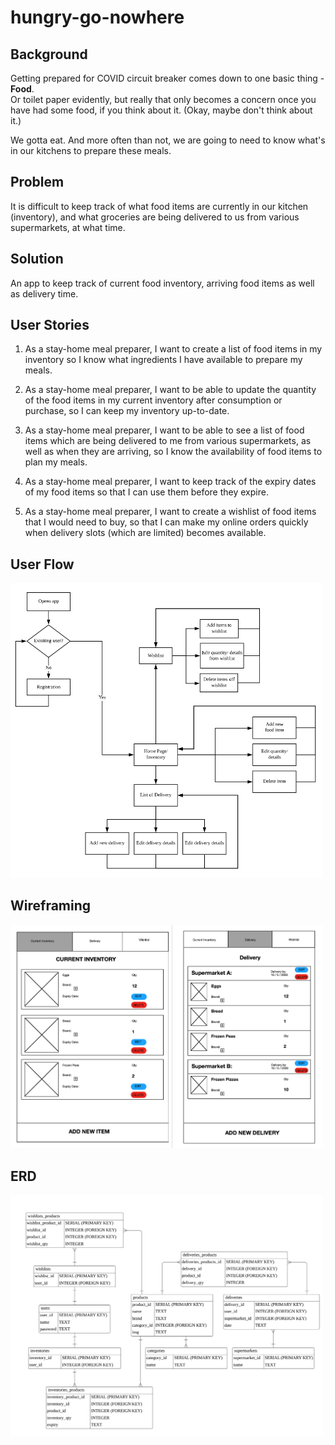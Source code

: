 # hungry-go-nowhere

## Background
Getting prepared for COVID circuit breaker comes down to one basic thing - <strong>Food</strong>.<br/>
Or toilet paper evidently, but really that only becomes a concern once you have had some food, if you think about it.
(Okay, maybe don't think about it.)

We gotta eat. And more often than not, we are going to need to know what's in our kitchens to prepare these meals.

## Problem
It is difficult to keep track of what food items are currently in our kitchen (inventory), and what groceries are being delivered to us from various supermarkets, at what time.

## Solution
An app to keep track of current food inventory, arriving food items as well as delivery time.

## User Stories
1. As a stay-home meal preparer, I want to create a list of food items in my inventory so I know what ingredients I have available to prepare my meals.

2. As a stay-home meal preparer, I want to be able to update the quantity of the food items in my current inventory after consumption or purchase, so I can keep my inventory up-to-date.

3. As a stay-home meal preparer, I want to be able to see a list of food items which are being delivered to me from various supermarkets, as well as when they are arriving, so I know the availability of food items to plan my meals.

4. As a stay-home meal preparer, I want to keep track of the expiry dates of my food items so that I can use them before they expire.

5. As a stay-home meal preparer, I want to create a wishlist of food items that I would need to buy, so that I can make my online orders quickly when delivery slots (which are limited) becomes available.

## User Flow
<img src="./diagram/user_flow.png" width="500" />

## Wireframing
<img src="./diagram/wireframe.png" width="500" />

## ERD
<img src="./diagram/erd2.png" width="500" />
